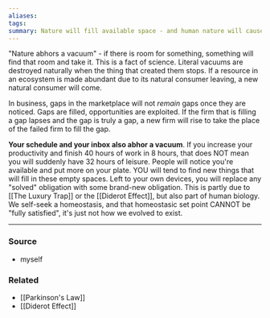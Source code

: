 ```yaml
---
aliases: 
tags: 
summary: Nature will fill available space - and human nature will cause you to, too
---
```

"Nature abhors a vacuum" - if there is room for something, something will find that room and take it. This is a fact of science. Literal vacuums are destroyed naturally when the thing that created them stops. If a resource in an ecosystem is made abundant due to its natural consumer leaving, a new natural consumer will come. 

In business, gaps in the marketplace will not *remain* gaps once they are noticed. Gaps are filled, opportunities are exploited. If the firm that is filling a gap lapses and the gap is truly a gap, a new firm will rise to take the place of the failed firm to fill the gap.

**Your schedule and your inbox also abhor a vacuum**. If you increase your productivity and finish 40 hours of work in 8 hours, that does NOT mean you will suddenly have 32 hours of leisure. People will notice you're available and put more on your plate. YOU will tend to find new things that will fill in these empty spaces. Left to your own devices, you will replace any "solved" obligation with some brand-new obligation. This is partly due to [[The Luxury Trap]] or the [[Diderot Effect]], but also part of human biology. We self-seek a homeostasis, and that homeostasic set point CANNOT be "fully satisfied", it's just not how we evolved to exist.


---
### Source
- myself

### Related
- [[Parkinson's Law]]
- [[Diderot Effect]]